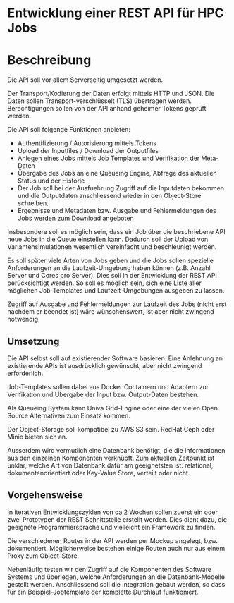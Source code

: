 # Entwicklung einer REST API für HPC Jobs

# Beschreibung

Die API soll vor allem Serverseitig umgesetzt werden.

Der Transport/Kodierung der Daten erfolgt mittels HTTP und JSON.
Die Daten sollen Transport-verschlüsselt (TLS) übertragen werden.
Berechtigungen sollen von der API anhand geheimer Tokens geprüft werden.

Die API soll folgende Funktionen anbieten:

- Authentifizierung / Autorisierung mittels Tokens
- Upload der Inputfiles / Download der Outputfiles
- Anlegen eines Jobs mittels Job Templates und Verifikation der Meta-Daten
- Übergabe des Jobs an eine Queueing Engine, Abfrage des aktuellen Status und der Historie
- Der Job soll bei der Ausfuehrung Zugriff auf die Inputdaten bekommen und die Outputdaten anschliessend wieder in den Object-Store schreiben.
- Ergebnisse und Metadaten bzw. Ausgabe und Fehlermeldungen des Jobs werden zum Download angeboten

Insbesondere soll es möglich sein, dass ein Job über die beschriebene API neue Jobs in die Queue einstellen kann.
Dadurch soll der Upload von Variantensimulationen wesentlich vereinfacht und beschleunigt werden.

Es soll später viele Arten von Jobs geben und die Jobs sollen spezielle Anforderungen an die Laufzeit-Umgebung haben können (z.B. Anzahl Server und Cores pro Server).
Dies soll in der Entwicklung der REST API berücksichtigt werden. So soll es möglich sein, sich eine Liste aller möglichen Job-Templates und Laufzeit-Umgebungen ausgeben zu lassen.

Zugriff auf Ausgabe und Fehlermeldungen zur Laufzeit des Jobs (nicht erst nachdem er beendet ist) wäre wünschenswert, ist aber nicht zwingend notwendig.


## Umsetzung

Die API selbst soll auf existierender Software basieren. Eine Anlehnung an existierende APIs ist ausdrücklich gewünscht, aber nicht zwingend erforderlich.

Job-Templates sollen dabei aus Docker Containern und Adaptern zur Verifikation und Übergabe der Input bzw. Output-Daten bestehen.

Als Queueing System kann Univa Grid-Engine oder eine der vielen Open Source Alternativen zum Einsatz kommen.

Der Object-Storage soll kompatibel zu AWS S3 sein. RedHat Ceph oder Minio bieten sich an.

Ausserdem wird vermutlich eine Datenbank benötigt, die die Informationen aus den einzelnen Komponenten verknüpft. Zum aktuellen Zeitpunkt ist unklar, welche Art von Datenbank dafür am geeignetsten ist: relational, dokumentenorientiert oder Key-Value Store, verteilt oder nicht.

## Vorgehensweise

In iterativen Entwicklungszyklen von ca 2 Wochen sollen zuerst ein oder zwei Prototypen der REST Schnittstelle erstellt werden. Dies dient dazu, die geeignete Programmiersprache und vielleicht ein Framework zu finden.

Die verschiedenen Routes in der API werden per Mockup angelegt, bzw. dokumentiert. Möglicherweise bestehen einige Routen auch nur aus einem Proxy zum Object-Store.

Nebenläufig testen wir den Zugriff auf die Komponenten des Software Systems und überlegen, welche Anforderungen an die Datenbank-Modelle gestellt werden. Anschliessend soll die Integration gebaut werden, so dass für ein Beispiel-Jobtemplate der komplette Durchlauf funktioniert.
